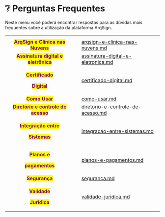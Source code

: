 # ❔ Perguntas Frequentes

Neste menu você poderá encontrar respostas para as dúvidas mais frequentes sobre a utilização da plataforma ArqSign.

<table data-view="cards"><thead><tr><th align="center"></th><th data-hidden data-card-cover data-type="files"></th><th data-hidden data-card-target data-type="content-ref"></th></tr></thead><tbody><tr><td align="center"><mark style="color:purple;"><strong>ArqSign e Clínica nas Nuvens</strong></mark></td><td></td><td><a href="arqsign-e-clinica-nas-nuvens.md">arqsign-e-clinica-nas-nuvens.md</a></td></tr><tr><td align="center"><mark style="color:purple;"><strong>Assinatura digital e eletrônica</strong></mark></td><td></td><td><a href="assinatura-digital-e-eletronica.md">assinatura-digital-e-eletronica.md</a></td></tr><tr><td align="center"><p><mark style="color:purple;"><strong>Certificado</strong></mark> </p><p><mark style="color:purple;"><strong>Digital</strong></mark></p></td><td></td><td><a href="certificado-digital.md">certificado-digital.md</a></td></tr><tr><td align="center"><mark style="color:purple;"><strong>Como Usar</strong></mark></td><td></td><td><a href="como-usar.md">como-usar.md</a></td></tr><tr><td align="center"><mark style="color:purple;"><strong>Diretório e controle de acesso</strong></mark></td><td></td><td><a href="diretorio-e-controle-de-acesso.md">diretorio-e-controle-de-acesso.md</a></td></tr><tr><td align="center"><p><mark style="color:purple;"><strong>Integração entre</strong></mark> </p><p><mark style="color:purple;"><strong>Sistemas</strong></mark></p></td><td></td><td><a href="integracao-entre-sistemas.md">integracao-entre-sistemas.md</a></td></tr><tr><td align="center"><p><mark style="color:purple;"><strong>Planos e</strong></mark> </p><p><mark style="color:purple;"><strong>pagamentos</strong></mark></p></td><td></td><td><a href="planos-e-pagamentos.md">planos-e-pagamentos.md</a></td></tr><tr><td align="center"><mark style="color:purple;"><strong>Segurança</strong></mark></td><td></td><td><a href="seguranca.md">seguranca.md</a></td></tr><tr><td align="center"><p><mark style="color:purple;"><strong>Validade</strong></mark> </p><p><mark style="color:purple;"><strong>Jurídica</strong></mark></p></td><td></td><td><a href="validade-juridica.md">validade-juridica.md</a></td></tr></tbody></table>


